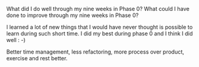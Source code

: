 What did I do well through my nine weeks in Phase 0?
What could I have done to improve through my nine weeks in Phase 0?

 I learned a lot of new things that I would have never thought is possible to learn during such short time. I did my best during phase 0 and I think I did well : -)

 Better time management, less refactoring, more process over product, exercise and rest better.
